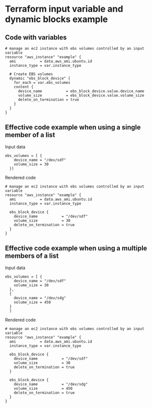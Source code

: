 # Terraform input variable and dynamic blocks example

## Code with variables

```hcl
# manage an ec2 instance with ebs volumes controlled by an input variable
resource "aws_instance" "example" {
  ami           = data.aws_ami.ubuntu.id
  instance_type = var.instance_type

  # Create EBS volumes
  dynamic "ebs_block_device" {
    for_each = var.ebs_volumes
    content {
      device_name           = ebs_block_device.value.device_name
      volume_size           = ebs_block_device.value.volume_size
      delete_on_termination = true
    }
  }
}
```

## Effective code example when using a single member of a list


Input data

```hcl
ebs_volumes = [ {
    device_name = "/dev/sdf"
    volume_size = 30
  }]

```

Rendered code

```hcl
# manage an ec2 instance with ebs volumes controlled by an input variable
resource "aws_instance" "example" {
  ami           = data.aws_ami.ubuntu.id
  instance_type = var.instance_type

  ebs_block_device {
    device_name           = "/dev/sdf"
    volume_size           = 30
    delete_on_termination = true
  }
}
```

## Effective code example when using a multiple members of a list

Input data

```hcl
ebs_volumes = [ {
    device_name = "/dev/sdf"
    volume_size = 30
  },
  {
    device_name = "/dev/sdg"
    volume_size = 450
  }
  ]
```

Rendered code

```hcl
# manage an ec2 instance with ebs volumes controlled by an input variable
resource "aws_instance" "example" {
  ami           = data.aws_ami.ubuntu.id
  instance_type = var.instance_type

  ebs_block_device {
    device_name           = "/dev/sdf"
    volume_size           = 30
    delete_on_termination = true
  }

  ebs_block_device {
    device_name           = "/dev/sdg"
    volume_size           = 450
    delete_on_termination = true
  }
}
```
